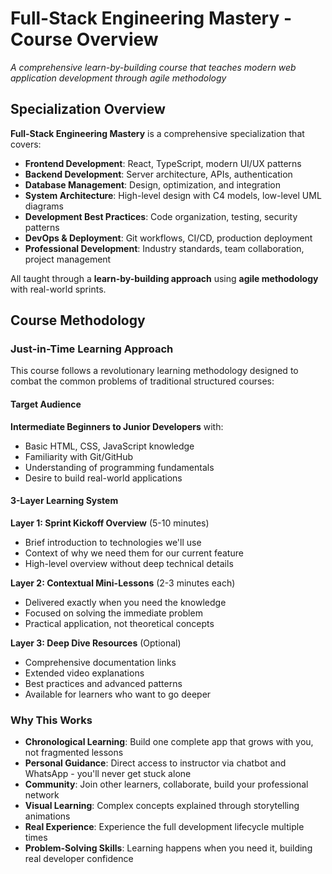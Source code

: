 # Full-Stack Engineering Mastery - Course Overview

*A comprehensive learn-by-building course that teaches modern web application development through agile methodology*

## Specialization Overview

**Full-Stack Engineering Mastery** is a comprehensive specialization that covers:

- **Frontend Development**: React, TypeScript, modern UI/UX patterns
- **Backend Development**: Server architecture, APIs, authentication
- **Database Management**: Design, optimization, and integration
- **System Architecture**: High-level design with C4 models, low-level UML diagrams
- **Development Best Practices**: Code organization, testing, security patterns
- **DevOps & Deployment**: Git workflows, CI/CD, production deployment
- **Professional Development**: Industry standards, team collaboration, project management

All taught through a **learn-by-building approach** using **agile methodology** with real-world sprints.

## Course Methodology

### Just-in-Time Learning Approach

This course follows a revolutionary learning methodology designed to combat the common problems of traditional structured courses:

#### Target Audience
**Intermediate Beginners to Junior Developers** with:
- Basic HTML, CSS, JavaScript knowledge
- Familiarity with Git/GitHub
- Understanding of programming fundamentals
- Desire to build real-world applications

#### 3-Layer Learning System

**Layer 1: Sprint Kickoff Overview** (5-10 minutes)
- Brief introduction to technologies we'll use
- Context of why we need them for our current feature
- High-level overview without deep technical details

**Layer 2: Contextual Mini-Lessons** (2-3 minutes each)
- Delivered exactly when you need the knowledge
- Focused on solving the immediate problem
- Practical application, not theoretical concepts

**Layer 3: Deep Dive Resources** (Optional)
- Comprehensive documentation links
- Extended video explanations
- Best practices and advanced patterns
- Available for learners who want to go deeper

### Why This Works

- **Chronological Learning**: Build one complete app that grows with you, not fragmented lessons
- **Personal Guidance**: Direct access to instructor via chatbot and WhatsApp - you'll never get stuck alone
- **Community**: Join other learners, collaborate, build your professional network
- **Visual Learning**: Complex concepts explained through storytelling animations
- **Real Experience**: Experience the full development lifecycle multiple times
- **Problem-Solving Skills**: Learning happens when you need it, building real developer confidence